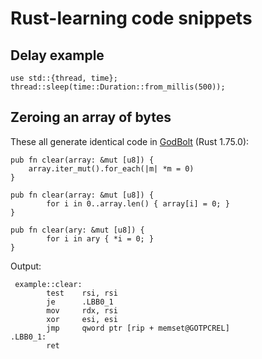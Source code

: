# Rust-learning code snippets

## Delay example
```
use std::{thread, time};
thread::sleep(time::Duration::from_millis(500));
```
## Zeroing an array of bytes
These all generate identical code in [GodBolt](https://rust.godbolt.org) (Rust 1.75.0):
```
pub fn clear(array: &mut [u8]) {
    array.iter_mut().for_each(|m| *m = 0)
}
```
```
pub fn clear(array: &mut [u8]) {
        for i in 0..array.len() { array[i] = 0; }
}
```
```
pub fn clear(ary: &mut [u8]) {
        for i in ary { *i = 0; }
}
```
Output:
```
 example::clear:
        test    rsi, rsi
        je      .LBB0_1
        mov     rdx, rsi
        xor     esi, esi
        jmp     qword ptr [rip + memset@GOTPCREL]
.LBB0_1:
        ret
```
